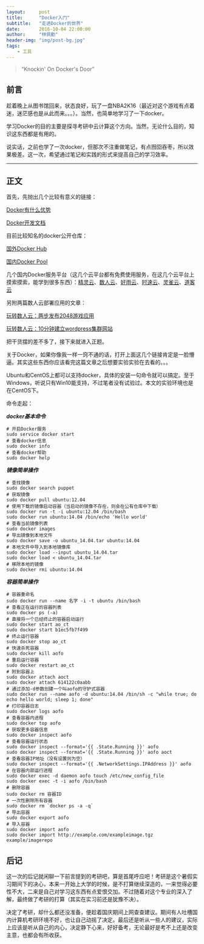 ```yaml
---
layout:     post
title:      "Docker入门"
subtitle:   "走进Docker的世界"
date:       2016-10-04 22:00:00
author:     "林佩勤"
header-img: "img/post-bg.jpg"
tags:
    - 工具
---
```


> “Knockin' On Docker's Door”


## 前言

趁着晚上从图书馆回来，状态良好，玩了一盘NBA2K16（最近对这个游戏有点着迷，迷茫感也是从此而来。。。）。当然，也简单地学习了一下docker。

学习Docker的目的主要是探寻考研中云计算这个方向。当然，无论什么目的，知识这东西都是有用的。

说实话，之前也学了一次docker，但那次不注重做笔记，有点囫囵吞枣，所以效果极差。这一次，希望通过笔记和实践的形式来提高自己的学习效率。

---

## 正文

首先，先抛出几个比较有意义的链接：

[Docker有什么优势](https://www.zhihu.com/question/22871084/answer/88293837)

[Docker开发文档](https://docs.docker.com/)

目前比较知名的docker公开仓库：

[国外Docker Hub](https://hub.docker.com)

[国内Docker Pool](http://www.dockerpool.com)

几个国内Docker服务平台（这几个云平台都有免费使用服务，在这几个云平台上摸索摸索，能学到很多东西）：[精灵云](https://www.ghostcloud.cn/home/home.html)、[数人云](https://www.shurenyun.com/)、[好雨云](https://www.goodrain.com/)、[时速云](https://www.tenxcloud.com/)、[灵雀云](http://www.alauda.cn/)、[道客云](https://www.daocloud.io/)

另附两篇数人云部署应用的文章：

[玩转数人云：两步发布2048游戏应用](http://www.jingyuyun.com/article/2157.html)

[玩转数人云：10分钟建立wordpress集群网站](http://blog.dataman-inc.com/20151119-shurenyun-wordpress/)

把干货摆的差不多了，接下来就进入正题。

关于Docker，如果你像我一样一窍不通的话，打开上面这几个链接肯定是一脸懵逼。其实这些东西你应该看完这篇文章之后想要实验实验在去看的。。。

Ubuntu和CentOS上都可以支持docker，具体的安装一句命令就可以搞定。至于Windows，听说只有Win10能支持，不过笔者没有试验过。本文的实验环境也是在CentOS下。

命令走起：

***docker基本命令***

```shell
# 开启Docker服务
sudo service docker start
# 查看docker信息
sudo docker info
# 查看docker帮助
sudo docker help
```

***镜像简单操作***

```shell
# 查找镜像
sudo docker search puppet
# 获取镜像
sudo docker pull ubuntu:12.04
# 使用下载的镜像启动容器（当启动的镜像不存在，则会在公有仓库中下载）
sudo docker run -t -i ubuntu:12.04 /bin/bash
sudo docker run ubuntu:14.04 /bin/echo 'Hello world'
# 查看当前镜像列表
sudo docker images
# 导出镜像到本地文件
sudo docker save -o ubuntu_14.04.tar ubuntu:14.04
# 本地文件中导入到本地镜像库
sudo docker load --input ubuntu_14.04.tar
sudo docker load < ubuntu_14.04.tar
# 移除本地的镜像
sudo docker rmi ubuntu:14.04
```

***容器简单操作***

```shell
# 容器重命名
sudo docker run --name 名字 -i -t ubuntu /bin/bash
# 查看正在运行的容器列表
sudo docker ps (-a)
# 直接将一个已经终止的容器启动运行
sudo docker start ao_ct
sudo docker start b1ec5fb7f499
# 终止运行容器
sudo docker stop ao_ct
# 快速杀死容器
sudo docker kill aofo
# 重启运行容器
sudo docker restart ao_ct
# 附到容器上
sudo docker attach aoct
sudo docker attach 614122c0aabb
# 通过添加-d参数创建一个叫aofo的守护式容器
sudo docker run --name aofo -d ubuntu:14.04 /bin/sh -c "while true; do echo hello world; sleep 1; done"
# 打印容器日志
sudo docker logs aofo
# 查看容器内进程
sudo docker top aofo
# 获取更多容器信息
sudo docker inspect aofo
# 查看容器运行状态
sudo docker inspect --format='{{ .State.Running }}' aofo
sudo docker inspect --format='{{ .State.Running }}' aofo aoct
# 查看容器IP地址（没有设置则为空）
sudo docker inspect --format='{{ .NetworkSettings.IPAddress }}' aofo
# 在容器内部运行进程
sudo docker exec -d daemon aofo touch /etc/new_config_file
sudo docker exec -t -i aofo /bin/bash
# 删除容器
sudo docker rm 容器ID
# 一次性删除所有容器
sudo docker rm `docker ps -a -q`
# 导出容器
sudo docker export aofo
# 导入容器
sudo docker import aofo
sudo docker import http://example.com/exampleimage.tgz example/imagerepo
```

## 后记

这一次的后记就闲聊一下前言提到的考研吧，算是首尾呼应吧！考研是这个暑假实习期间下的决心，本来一开始上大学的时候，是不打算继续深造的，一来觉得必要性不大，二来是自己对学习这东西有点爱恨交加。不过随着对这个专业的深入了解，最终做了考研的打算（其实在实习前还是犹豫不决）。

决定了考研，却什么都还没准备，便趁着国庆期间上网查查建议。期间有人吐槽国内计算机考研环境不好，也让自己动摇了决定。最后还是听从一些人的建议，实际上应该是听从自己的内心，决定静下心来，好好备考，无论最好是考不上还是改变主意，也都会有所收获。

